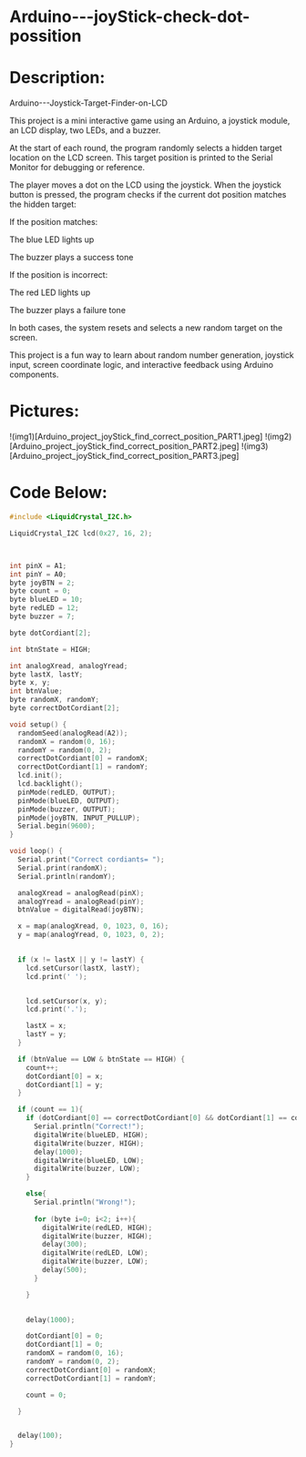 # Arduino---joyStick-check-dot-possition

# Description:
Arduino---Joystick-Target-Finder-on-LCD

This project is a mini interactive game using an Arduino, a joystick module, an LCD display, two LEDs, and a buzzer.

At the start of each round, the program randomly selects a hidden target location on the LCD screen. This target position is printed to the Serial Monitor for debugging or reference.

The player moves a dot on the LCD using the joystick. When the joystick button is pressed, the program checks if the current dot position matches the hidden target:

If the position matches:

The blue LED lights up

The buzzer plays a success tone


If the position is incorrect:

The red LED lights up

The buzzer plays a failure tone


In both cases, the system resets and selects a new random target on the screen.

This project is a fun way to learn about random number generation, joystick input, screen coordinate logic, and interactive feedback using Arduino components.



# Pictures:
!(img1)[Arduino_project_joyStick_find_correct_position_PART1.jpeg]
!(img2)[Arduino_project_joyStick_find_correct_position_PART2.jpeg]
!(img3)[Arduino_project_joyStick_find_correct_position_PART3.jpeg]

# Code Below:
```cpp
#include <LiquidCrystal_I2C.h>

LiquidCrystal_I2C lcd(0x27, 16, 2);



int pinX = A1;
int pinY = A0;
byte joyBTN = 2;
byte count = 0;
byte blueLED = 10;
byte redLED = 12;
byte buzzer = 7;

byte dotCordiant[2];

int btnState = HIGH;

int analogXread, analogYread;
byte lastX, lastY;
byte x, y;
int btnValue;
byte randomX, randomY;
byte correctDotCordiant[2];

void setup() {
  randomSeed(analogRead(A2));
  randomX = random(0, 16);
  randomY = random(0, 2);
  correctDotCordiant[0] = randomX;
  correctDotCordiant[1] = randomY;
  lcd.init();
  lcd.backlight();
  pinMode(redLED, OUTPUT);
  pinMode(blueLED, OUTPUT);
  pinMode(buzzer, OUTPUT);
  pinMode(joyBTN, INPUT_PULLUP);
  Serial.begin(9600);
}

void loop() {
  Serial.print("Correct cordiants= ");
  Serial.print(randomX);
  Serial.println(randomY);

  analogXread = analogRead(pinX);
  analogYread = analogRead(pinY);
  btnValue = digitalRead(joyBTN);

  x = map(analogXread, 0, 1023, 0, 16);
  y = map(analogYread, 0, 1023, 0, 2);

  
  if (x != lastX || y != lastY) {
    lcd.setCursor(lastX, lastY);
    lcd.print(' '); 


    lcd.setCursor(x, y);
    lcd.print('.');

    lastX = x;
    lastY = y;
  }

  if (btnValue == LOW & btnState == HIGH) {
    count++;
    dotCordiant[0] = x;
    dotCordiant[1] = y;
  }

  if (count == 1){
    if (dotCordiant[0] == correctDotCordiant[0] && dotCordiant[1] == correctDotCordiant[1]){
      Serial.println("Correct!");
      digitalWrite(blueLED, HIGH);
      digitalWrite(buzzer, HIGH);
      delay(1000);
      digitalWrite(blueLED, LOW);
      digitalWrite(buzzer, LOW);
    }

    else{
      Serial.println("Wrong!");
      
      for (byte i=0; i<2; i++){
        digitalWrite(redLED, HIGH);
        digitalWrite(buzzer, HIGH);
        delay(300);
        digitalWrite(redLED, LOW);
        digitalWrite(buzzer, LOW);
        delay(500);
      }

    }

    
    delay(1000);

    dotCordiant[0] = 0;
    dotCordiant[1] = 0;
    randomX = random(0, 16);
    randomY = random(0, 2);
    correctDotCordiant[0] = randomX;
    correctDotCordiant[1] = randomY;

    count = 0;

  }


  delay(100);
}

```
